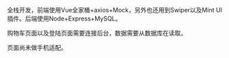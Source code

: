 全栈开发，前端使用Vue全家桶+axios+Mock，另外也还用到Swiper以及Mint UI 插件。后端使用Node+Express+MySQL。

购物车页面以及登陆页面需要连接后台，数据需要从数据库在读取。

页面尚未做手机适配。
